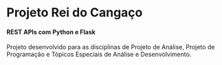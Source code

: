 # Projeto Rei do Cangaço

#### REST APIs com Python e Flask

Projeto desenvolvido para as disciplinas de Projeto de Análise, Projeto de Programação e Tópicos Especiais de Análise e Desenvolvimento.
